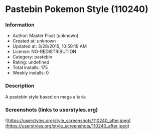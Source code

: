 # Pastebin Pokemon Style (110240)

### Information
- Author: Master Float (unknown)
- Created at: unknown
- Updated at: 3/28/2015, 10:59:19 AM
- License: NO-REDISTRIBUTION
- Category: pastebin
- Rating: undefined
- Total installs: 175
- Weekly installs: 0


### Description
A pastebin style based on mega altaria


### Screenshots (links to userstyles.org)
![https://userstyles.org/style_screenshots/110240_after.jpeg](https://userstyles.org/style_screenshots/110240_after.jpeg)


